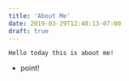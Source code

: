 ```yaml
---
title: 'About Me'
date: 2019-03-29T12:48:13-07:00
draft: true
---
```


`Hello today this is about me!`

- point!
